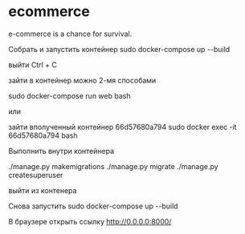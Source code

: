 # ecommerce
e-commerce is a chance for survival.

Собрать и запустить контейнер
sudo docker-compose up --build

выйти Ctrl + C

зайти в контейнер можно 2-мя способами

sudo docker-compose run web bash

или

зайти вполученный контейнер 66d57680a794
sudo docker exec -it 66d57680a794 bash

Выполнить внутри контейнера

./manage.py makemigrations
./manage.py migrate
./manage.py createsuperuser

выйти из  контенера

Снова запустить
sudo docker-compose up --build

В браузере открыть ссылку
http://0.0.0.0:8000/

